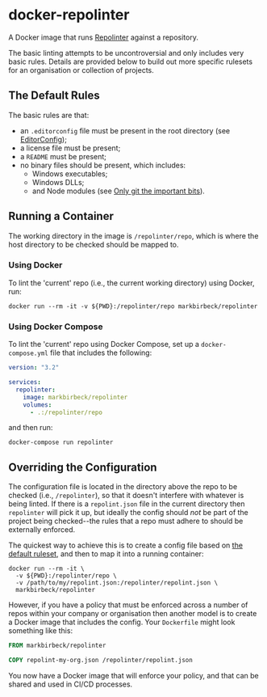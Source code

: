 # docker-repolinter

A Docker image that runs [Repolinter](https://github.com/todogroup/repolinter/) against a repository.

The basic linting attempts to be uncontroversial and only includes very basic rules. Details are provided below to build out more specific rulesets for an organisation or collection of projects.

## The Default Rules

The basic rules are that:

* an `.editorconfig` file must be present in the root directory (see [EditorConfig](http://editorconfig.org/));
* a license file must be present;
* a `README` must be present;
* no binary files should be present, which includes:
  * Windows executables;
  * Windows DLLs;
  * and Node modules (see [Only git the important bits](https://devcenter.heroku.com/articles/node-best-practices#only-git-the-important-bits)).

## Running a Container

The working directory in the image is `/repolinter/repo`, which is where the host directory to be checked should be mapped to.

### Using Docker

To lint the 'current' repo (i.e., the current working directory) using Docker, run:

```shell
docker run --rm -it -v ${PWD}:/repolinter/repo markbirbeck/repolinter
```

### Using Docker Compose

To lint the 'current' repo using Docker Compose, set up a `docker-compose.yml` file that includes the following:

```yaml
version: "3.2"

services:
  repolinter:
    image: markbirbeck/repolinter
    volumes:
      - .:/repolinter/repo
```

and then run:

```shell
docker-compose run repolinter
```

## Overriding the Configuration

The configuration file is located in the directory above the repo to be checked (i.e., `/repolinter`), so that it doesn't interfere with whatever is being linted. If there is a `repolint.json` file in the current directory then `repolinter` will pick it up, but ideally the config should *not* be part of the project being checked--the rules that a repo must adhere to should be externally enforced.

The quickest way to achieve this is to create a config file based on [the default ruleset](https://github.com/todogroup/repolinter/blob/master/rulesets/default.json), and then to map it into a running container:

```shell
docker run --rm -it \
  -v ${PWD}:/repolinter/repo \
  -v /path/to/my/repolint.json:/repolinter/repolint.json \
  markbirbeck/repolinter
```

However, if you have a policy that must be enforced across a number of repos within your company or organisation then another model is to create a Docker image that includes the config. Your `Dockerfile` might look something like this:

```dockerfile
FROM markbirbeck/repolinter

COPY repolint-my-org.json /repolinter/repolint.json
```

You now have a Docker image that will enforce your policy, and that can be shared and used in CI/CD processes.
